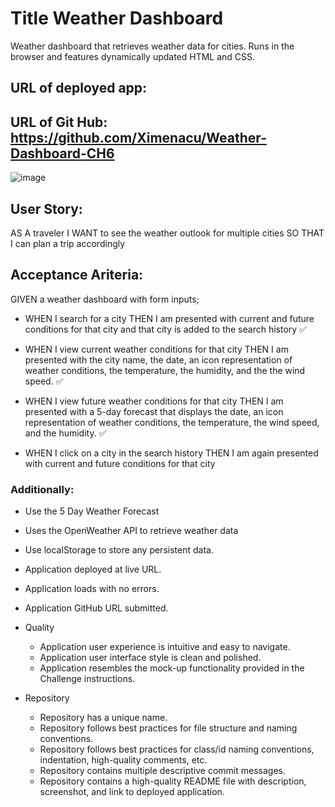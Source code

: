 # Title Weather Dashboard

Weather dashboard that retrieves weather data for cities. Runs in the browser and features dynamically updated HTML and CSS.

## URL of deployed app: 

## URL of Git Hub: https://github.com/Ximenacu/Weather-Dashboard-CH6

![image](img_name.jpg)

## User Story: 
AS A traveler
I WANT to see the weather outlook for multiple cities
SO THAT I can plan a trip accordingly

## Acceptance Ariteria: 
GIVEN a weather dashboard with form inputs;

* WHEN I search for a city
THEN I am presented with current and future conditions for that city and that city is added to the search history ✅

* WHEN I view current weather conditions for that city
THEN I am presented with the city name, the date, an icon representation of weather conditions, the temperature, the humidity, and the the wind speed. ✅

* WHEN I view future weather conditions for that city
THEN I am presented with a 5-day forecast that displays the date, an icon representation of weather conditions, the temperature, the wind speed, and the humidity. ✅

* WHEN I click on a city in the search history
THEN I am again presented with current and future conditions for that city


### Additionally:
* Use the 5 Day Weather Forecast
* Uses the OpenWeather API to retrieve weather data
* Use localStorage to store any persistent data. 

* Application deployed at live URL. 
* Application loads with no errors.
* Application GitHub URL submitted.  
* Quality  
    * Application user experience is intuitive and easy to navigate.
    * Application user interface style is clean and polished. 
    * Application resembles the mock-up functionality provided in the Challenge instructions. 
* Repository 
    * Repository has a unique name. 
    * Repository follows best practices for file structure and naming conventions. 
    * Repository follows best practices for class/id naming conventions, indentation, high-quality comments, etc.
    * Repository contains multiple descriptive commit messages.
    * Repository contains a high-quality README file with description, screenshot, and link to deployed application. 

